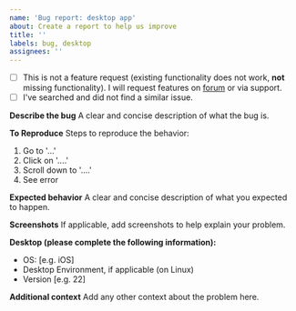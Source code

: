 ```yaml
---
name: 'Bug report: desktop app'
about: Create a report to help us improve
title: ''
labels: bug, desktop
assignees: ''
---
```


- [ ] This is not a feature request (existing functionality does not work, **not** missing functionality).
 I will request features on [forum](https://www.reddit.com/r/tutanota/) or via support.
- [ ] I've searched and did not find a similar issue.

**Describe the bug**
A clear and concise description of what the bug is.

**To Reproduce**
Steps to reproduce the behavior:
1. Go to '...'
2. Click on '....'
3. Scroll down to '....'
4. See error

**Expected behavior**
A clear and concise description of what you expected to happen.

**Screenshots**
If applicable, add screenshots to help explain your problem.

**Desktop (please complete the following information):**
 - OS: [e.g. iOS]
 - Desktop Environment, if applicable (on Linux)
 - Version [e.g. 22]

**Additional context**
Add any other context about the problem here.
